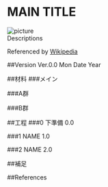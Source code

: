 MAIN TITLE
=
![picture]()<br>
Descriptions
  
Referenced by [Wikipedia]()

##Version
Ver.0.0 Mon Date Year<br>

##材料
###メイン
<br>

###A群
<br>

###B群
<br>  

##工程
###0 下準備
0.0
<br>

###1 NAME
1.0
<br>

###2 NAME
2.0
<br>

##補足
<br>

##References
<br>
